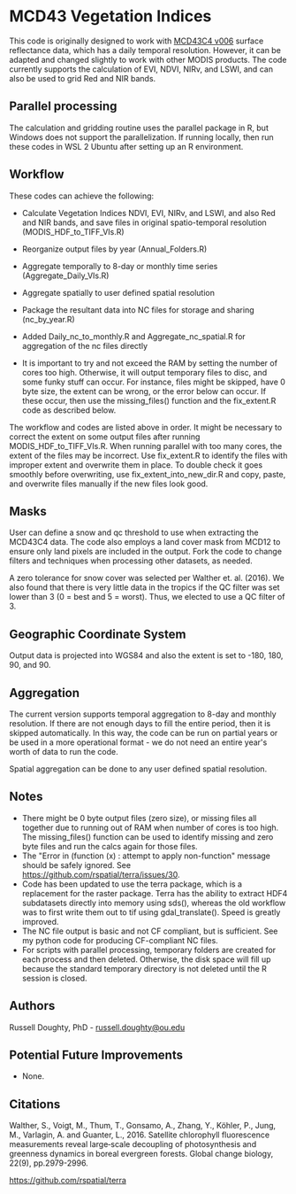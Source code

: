 # MCD43 Vegetation Indices

This code is originally designed to work with [MCD43C4 v006](https://lpdaac.usgs.gov/products/mcd43c4v006/) surface reflectance data, which has a daily temporal resolution. However, it can be adapted and changed slightly to work with other MODIS products. The code currently supports the calculation of EVI, NDVI, NIRv, and LSWI, and can also be used to grid Red and NIR bands.

## Parallel processing

The calculation and gridding routine uses the parallel package in R, but Windows does not support the parallelization. If running locally, then run these codes in WSL 2 Ubuntu after setting up an R environment.

## Workflow

These codes can achieve the following:

* Calculate Vegetation Indices NDVI, EVI, NIRv, and LSWI, and also Red and NIR bands, and save files in original spatio-temporal resolution (MODIS_HDF_to_TIFF_VIs.R)
* Reorganize output files by year (Annual_Folders.R)
* Aggregate temporally to 8-day or monthly time series (Aggregate_Daily_VIs.R)
* Aggregate spatially to user defined spatial resolution
* Package the resultant data into NC files for storage and sharing (nc_by_year.R)
* Added Daily_nc_to_monthly.R and Aggregate_nc_spatial.R for aggregation of the nc files directly

* It is important to try and not exceed the RAM by setting the number of cores too high. Otherwise, it will output temporary files to disc, and some funky stuff can occur. For instance, files might be skipped, have 0 byte size, the extent can be wrong, or the error below can occur. If these occur, then use the missing_files() function and the fix_extent.R code as described below.

The workflow and codes are listed above in order. It might be necessary to correct the extent on some output files after running MODIS_HDF_to_TIFF_VIs.R. When running parallel with too many cores, the extent of the files may be incorrect. Use fix_extent.R to identify the files with improper extent and overwrite them in place. To double check it goes smoothly before overwriting, use fix_extent_into_new_dir.R and copy, paste, and overwrite files manually if the new files look good.

## Masks

User can define a snow and qc threshold to use when extracting the MCD43C4 data. The code also employs a land cover mask from MCD12 to ensure only land pixels are included in the output. Fork the code to change filters and techniques when processing other datasets, as needed.

A zero tolerance for snow cover was selected per Walther et. al. (2016). We also found that there is very little data in the tropics if the QC filter was set lower than 3 (0 = best and 5 = worst). Thus, we elected to use a QC filter of 3.

## Geographic Coordinate System

Output data is projected into WGS84 and also the extent is set to -180, 180, 90, and 90.

## Aggregation

The current version supports temporal aggregation to 8-day and monthly resolution. If there are not enough days to fill the entire period, then it is skipped automatically. In this way, the code can be run on partial years or be used in a more operational format - we do not need an entire year's worth of data to run the code.

Spatial aggregation can be done to any user defined spatial resolution.

## Notes

* There might be 0 byte output files (zero size), or missing files all together due to running out of RAM when number of cores is too high. The missing_files() function can be used to identify missing and zero byte files and run the calcs again for those files.
* The "Error in (function (x)  : attempt to apply non-function" message should be safely ignored. See https://github.com/rspatial/terra/issues/30.
* Code has been updated to use the terra package, which is a replacement for the raster package. Terra has the ability to extract HDF4 subdatasets directly into memory using sds(), whereas the old workflow was to first write them out to tif using gdal_translate(). Speed is greatly improved.
* The NC file output is basic and not CF compliant, but is sufficient. See my python code for producing CF-compliant NC files.
* For scripts with parallel processing, temporary folders are created for each process and then deleted. Otherwise, the disk space will fill up because the standard temporary directory is not deleted until the R session is closed.

## Authors

Russell Doughty, PhD - russell.doughty@ou.edu

## Potential Future Improvements

* None.

## Citations

Walther, S., Voigt, M., Thum, T., Gonsamo, A., Zhang, Y., Köhler, P., Jung, M., Varlagin, A. and Guanter, L., 2016. Satellite chlorophyll fluorescence measurements reveal large‐scale decoupling of photosynthesis and greenness dynamics in boreal evergreen forests. Global change biology, 22(9), pp.2979-2996.

https://github.com/rspatial/terra
